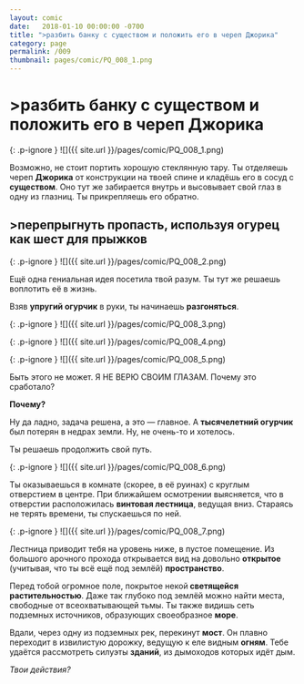 ```yaml
---
layout: comic
date:   2018-01-10 00:00:00 -0700
title: ">разбить банку с существом и положить его в череп Джорика"
category: page
permalink: /009
thumbnail: pages/comic/PQ_008_1.png
---
```

# >разбить банку с существом и положить его в череп Джорика

{: .p-ignore }
![]({{ site.url }}/pages/comic/PQ_008_1.png)

Возможно, не стоит портить хорошую стеклянную тару. Ты отделяешь череп <strong>Джорика</strong> от конструкции на твоей спине и кладёшь его в сосуд с <strong>существом</strong>. Оно тут же забирается внутрь и высовывает свой глаз в одну из глазниц. Ты прикрепляешь его обратно.

## >перепрыгнуть пропасть, используя огурец как шест для прыжков

{: .p-ignore }
![]({{ site.url }}/pages/comic/PQ_008_2.png)

Ещё одна гениальная идея посетила твой разум. Ты тут же решаешь воплотить её в жизнь.

Взяв <strong>упругий огурчик</strong> в руки, ты начинаешь <strong>разгоняться</strong>.

{: .p-ignore }
![]({{ site.url }}/pages/comic/PQ_008_3.png)

{: .p-ignore }
![]({{ site.url }}/pages/comic/PQ_008_4.png)

{: .p-ignore }
![]({{ site.url }}/pages/comic/PQ_008_5.png)

Быть этого не может. Я НЕ ВЕРЮ СВОИМ ГЛАЗАМ. Почему это сработало?

<strong>Почему?</strong>

Ну да ладно, задача решена, а это — главное. А <strong>тысячелетний огурчик</strong> был потерян в недрах земли. Ну, не очень-то и хотелось.

Ты решаешь продолжить свой путь.

{: .p-ignore }
![]({{ site.url }}/pages/comic/PQ_008_6.png)

Ты оказываешься в комнате (скорее, в её руинах) с круглым отверстием в центре. При ближайшем осмотрении выясняется, что в отверстии расположилась <strong>винтовая лестница</strong>, ведущая вниз. Стараясь не терять времени, ты спускаешься по ней.

{: .p-ignore }
![]({{ site.url }}/pages/comic/PQ_008_7.png)

Лестница приводит тебя на уровень ниже, в пустое помещение. Из большого арочного прохода открывается вид на довольно <strong>открытое</strong> (учитывая, что ты всё ещё под землёй) <strong>пространство</strong>.

Перед тобой огромное поле, покрытое некой<strong> светящейся растительностью</strong>. Даже так глубоко под землёй можно найти места, свободные от всеохватывающей тьмы. Ты также видишь сеть подземных источников, образующих своеобразное <strong>море</strong>.

Вдали, через одну из подземных рек, перекинут <strong>мост</strong>. Он плавно переходит в извилистую дорожку, ведущую к еле видным <strong>огням</strong>. Тебе удаётся рассмотреть силуэты <strong>зданий</strong>, из дымоходов которых идёт дым.

<em>Твои действия?</em>
